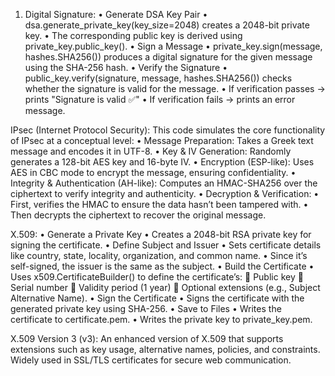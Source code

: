 
1) Digital Signature:
•	Generate DSA Key Pair
•	dsa.generate_private_key(key_size=2048) creates a 2048-bit private key.
•	The corresponding public key is derived using private_key.public_key().
•	Sign a Message
•	private_key.sign(message, hashes.SHA256()) produces a digital signature for the given message using the SHA-256 hash.
•	Verify the Signature
•	public_key.verify(signature, message, hashes.SHA256()) checks whether the signature is valid for the message.
•	If verification passes → prints "Signature is valid ✅"
•	If verification fails → prints an error message.


 IPsec (Internet Protocol Security):
This code simulates the core functionality of IPsec at a conceptual level:
•	Message Preparation: Takes a Greek text message and encodes it in UTF-8.
•	Key & IV Generation: Randomly generates a 128-bit AES key and 16-byte IV.
•	Encryption (ESP-like): Uses AES in CBC mode to encrypt the message, ensuring confidentiality.
•	Integrity & Authentication (AH-like): Computes an HMAC-SHA256 over the ciphertext to verify integrity and authenticity.
•	Decryption & Verification:
•	First, verifies the HMAC to ensure the data hasn’t been tampered with.
•	Then decrypts the ciphertext to recover the original message.


 X.509:
•	Generate a Private Key
•	Creates a 2048-bit RSA private key for signing the certificate.
•	Define Subject and Issuer
•	Sets certificate details like country, state, locality, organization, and common name.
•	Since it’s self-signed, the issuer is the same as the subject.
•	Build the Certificate
•	Uses x509.CertificateBuilder() to define the certificate’s:
	Public key
	Serial number
	Validity period (1 year)
	Optional extensions (e.g., Subject Alternative Name).
•	Sign the Certificate
•	Signs the certificate with the generated private key using SHA-256.
•	Save to Files
•	Writes the certificate to certificate.pem.
•	Writes the private key to private_key.pem.


X.509 Version 3 (v3):
 An enhanced version of X.509 that supports extensions such as key usage, alternative names, policies, and constraints.
 Widely used in SSL/TLS certificates for secure web communication.


